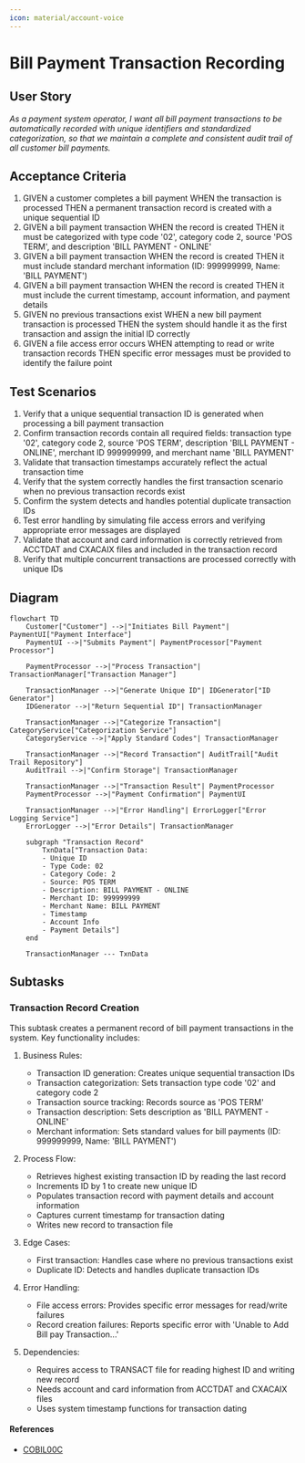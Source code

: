 ```yaml
---
icon: material/account-voice
---
```

# Bill Payment Transaction Recording

## User Story
_As a payment system operator, I want all bill payment transactions to be automatically recorded with unique identifiers and standardized categorization, so that we maintain a complete and consistent audit trail of all customer bill payments._

## Acceptance Criteria
1. GIVEN a customer completes a bill payment WHEN the transaction is processed THEN a permanent transaction record is created with a unique sequential ID
2. GIVEN a bill payment transaction WHEN the record is created THEN it must be categorized with type code '02', category code 2, source 'POS TERM', and description 'BILL PAYMENT - ONLINE'
3. GIVEN a bill payment transaction WHEN the record is created THEN it must include standard merchant information (ID: 999999999, Name: 'BILL PAYMENT')
4. GIVEN a bill payment transaction WHEN the record is created THEN it must include the current timestamp, account information, and payment details
5. GIVEN no previous transactions exist WHEN a new bill payment transaction is processed THEN the system should handle it as the first transaction and assign the initial ID correctly
6. GIVEN a file access error occurs WHEN attempting to read or write transaction records THEN specific error messages must be provided to identify the failure point

## Test Scenarios
1. Verify that a unique sequential transaction ID is generated when processing a bill payment transaction
2. Confirm transaction records contain all required fields: transaction type '02', category code 2, source 'POS TERM', description 'BILL PAYMENT - ONLINE', merchant ID 999999999, and merchant name 'BILL PAYMENT'
3. Validate that transaction timestamps accurately reflect the actual transaction time
4. Verify that the system correctly handles the first transaction scenario when no previous transaction records exist
5. Confirm the system detects and handles potential duplicate transaction IDs
6. Test error handling by simulating file access errors and verifying appropriate error messages are displayed
7. Validate that account and card information is correctly retrieved from ACCTDAT and CXACAIX files and included in the transaction record
8. Verify that multiple concurrent transactions are processed correctly with unique IDs

## Diagram
```mermaid
flowchart TD
    Customer["Customer"] -->|"Initiates Bill Payment"| PaymentUI["Payment Interface"]
    PaymentUI -->|"Submits Payment"| PaymentProcessor["Payment Processor"]
    
    PaymentProcessor -->|"Process Transaction"| TransactionManager["Transaction Manager"]
    
    TransactionManager -->|"Generate Unique ID"| IDGenerator["ID Generator"]
    IDGenerator -->|"Return Sequential ID"| TransactionManager
    
    TransactionManager -->|"Categorize Transaction"| CategoryService["Categorization Service"]
    CategoryService -->|"Apply Standard Codes"| TransactionManager
    
    TransactionManager -->|"Record Transaction"| AuditTrail["Audit Trail Repository"]
    AuditTrail -->|"Confirm Storage"| TransactionManager
    
    TransactionManager -->|"Transaction Result"| PaymentProcessor
    PaymentProcessor -->|"Payment Confirmation"| PaymentUI
    
    TransactionManager -->|"Error Handling"| ErrorLogger["Error Logging Service"]
    ErrorLogger -->|"Error Details"| TransactionManager
    
    subgraph "Transaction Record"
        TxnData["Transaction Data:
        - Unique ID
        - Type Code: 02
        - Category Code: 2
        - Source: POS TERM
        - Description: BILL PAYMENT - ONLINE
        - Merchant ID: 999999999
        - Merchant Name: BILL PAYMENT
        - Timestamp
        - Account Info
        - Payment Details"]
    end
    
    TransactionManager --- TxnData
```

## Subtasks
### Transaction Record Creation
This subtask creates a permanent record of bill payment transactions in the system. Key functionality includes:

1. Business Rules:
   - Transaction ID generation: Creates unique sequential transaction IDs
   - Transaction categorization: Sets transaction type code '02' and category code 2
   - Transaction source tracking: Records source as 'POS TERM'
   - Transaction description: Sets description as 'BILL PAYMENT - ONLINE'
   - Merchant information: Sets standard values for bill payments (ID: 999999999, Name: 'BILL PAYMENT')

2. Process Flow:
   - Retrieves highest existing transaction ID by reading the last record
   - Increments ID by 1 to create new unique ID
   - Populates transaction record with payment details and account information
   - Captures current timestamp for transaction dating
   - Writes new record to transaction file

3. Edge Cases:
   - First transaction: Handles case where no previous transactions exist
   - Duplicate ID: Detects and handles duplicate transaction IDs

4. Error Handling:
   - File access errors: Provides specific error messages for read/write failures
   - Record creation failures: Reports specific error with 'Unable to Add Bill pay Transaction...'

5. Dependencies:
   - Requires access to TRANSACT file for reading highest ID and writing new record
   - Needs account and card information from ACCTDAT and CXACAIX files
   - Uses system timestamp functions for transaction dating
#### References
- [COBIL00C](/COBIL00C.md)
